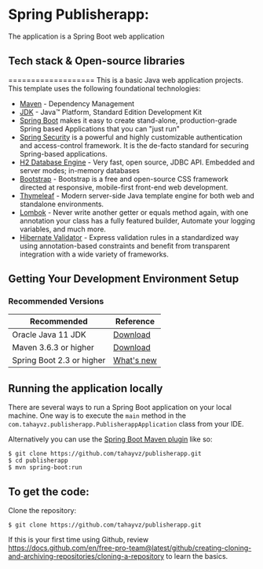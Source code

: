 # Spring Publisherapp:

The application is a Spring Boot web application

## Tech stack & Open-source libraries
===================
This is a basic Java web application projects. This template uses the following foundational technologies:

* 	[Maven](https://maven.apache.org/) - Dependency Management
* 	[JDK](http://www.oracle.com/technetwork/java/javase/downloads/jdk8-downloads-2133151.html) - Java™ Platform, Standard Edition Development Kit
* 	[Spring Boot](https://spring.io/projects/spring-boot) makes it easy to create stand-alone, production-grade Spring based Applications that you can "just run"
* 	[Spring Security](https://spring.io/projects/spring-security) is a powerful and highly customizable authentication and access-control framework. It is the de-facto standard for securing Spring-based applications.
* 	[H2 Database Engine](https://www.h2database.com/html/main.html) - Very fast, open source, JDBC API. Embedded and server modes; in-memory databases
* 	[Bootstrap](https://getbootstrap.com/) - Bootstrap is a free and open-source CSS framework directed at responsive, mobile-first front-end web development.
* 	[Thymeleaf](https://www.thymeleaf.org/) - Modern server-side Java template engine for both web and standalone environments. 	
* 	[Lombok](https://projectlombok.org/) - Never write another getter or equals method again, with one annotation your class has a fully featured builder, Automate your logging variables, and much more.
* 	[Hibernate Validator](https://hibernate.org/validator/) - Express validation rules in a standardized way using annotation-based constraints and benefit from transparent integration with a wide variety of frameworks.

## Getting Your Development Environment Setup
### Recommended Versions
 | Recommended | Reference
| ----------- | ---------
| Oracle Java 11 JDK | [Download](https://www.oracle.com/java/technologies/javase-jdk11-downloads.html) |
| Maven 3.6.3 or higher | [Download](https://maven.apache.org/download.cgi) | [Installation Instructions](https://maven.apache.org/install.html)|
| Spring Boot 2.3 or higher | [What's new](https://spring.io/blog/2020/10/29/spring-boot-2-3-5-available-now) 

## Running the application locally

There are several ways to run a Spring Boot application on your local machine. One way is to execute the `main` method in the `com.tahayvz.publisherapp.PublisherappApplication` class from your IDE.

Alternatively you can use the [Spring Boot Maven plugin](https://docs.spring.io/spring-boot/docs/current/reference/html/build-tool-plugins-maven-plugin.html) like so:

```shell
$ git clone https://github.com/tahayvz/publisherapp.git
$ cd publisherapp
$ mvn spring-boot:run
```

To get the code:
-------------------
Clone the repository:

    $ git clone https://github.com/tahayvz/publisherapp.git

If this is your first time using Github, review https://docs.github.com/en/free-pro-team@latest/github/creating-cloning-and-archiving-repositories/cloning-a-repository to learn the basics.